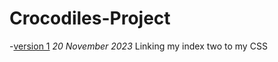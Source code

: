 # Crocodiles-Project
-[version 1](https://c10duck.github.io/Crocodiles-Project/blob/gh-pages/index-two.html)
*20 November 2023*
Linking my index two to my CSS

